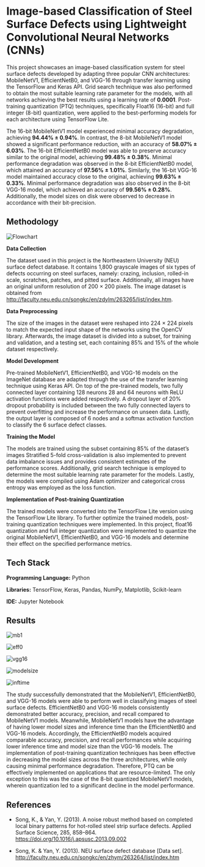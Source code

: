 
# Image-based Classification of Steel Surface Defects using Lightweight Convolutional Neural Networks (CNNs)

This project showcases an image-based classification system for steel surface defects developed by adapting three popular CNN architectures: MobileNetV1, EfficientNetB0, and VGG-16 through transfer learning using the TensorFlow and Keras API. Grid search technique was also performed to obtain the most suitable learning rate parameter for the models, with all networks achieving the best results using a learning rate of **0.0001**. Post-training quantization (PTQ) techniques, specifically Float16 (16-bit) and full integer (8-bit) quantization, were applied to the best-performing models for each architecture using TensorFlow Lite.

The 16-bit MobileNetV1 model experienced minimal accuracy degradation, achieving **94.44% ± 0.94%**. In contrast, the 8-bit MobileNetV1 model showed a significant performance reduction, with an accuracy of **58.07% ± 6.03%**. The 16-bit EfficientNetB0 model was able to preserve accuracy similar to the original model, achieving **99.48% ± 0.38%**. Minimal performance degradation was observed in the 8-bit EfficientNetB0 model, which attained an accuracy of **97.56% ± 1.01%**. Similarly, the 16-bit VGG-16 model maintained accuracy close to the original, achieving **99.63% ± 0.33%**. Minimal performance degradation was also observed in the 8-bit VGG-16 model, which achieved an accuracy of **99.56% ± 0.28%**. Additionally, the model sizes on disk were observed to decrease in accordance with their bit-precision.

## Methodology

![Flowchart](https://github.com/aaroncanillas/test-repo/blob/8fa4ebf09b3d1282a91fa9395b90fc7ee6742b73/images/Flowchart.png)

**Data Collection**

The dataset used in this project is the Northeastern University (NEU) surface defect database. It contains 1,800 grayscale images of six types of defects occurring on steel surfaces, namely: crazing, inclusion, rolled-in scale, scratches, patches, and pitted surface. Additionally, all images have an original uniform resolution of 200 × 200 pixels. The image dataset is obtained from http://faculty.neu.edu.cn/songkc/en/zdylm/263265/list/index.htm.

**Data Preprocessing**

The size of the images in the dataset were reshaped into 224 × 224 pixels to match the expected input shape of the networks using the OpenCV library. Afterwards, the image dataset is divided into a subset, for training and validation, and a testing set, each containing 85% and 15% of the whole dataset respectively.

**Model Development**

Pre-trained MobileNetV1, EfficientNetB0, and VGG-16 models on the ImageNet database are adapted through the use of the transfer learning technique using Keras API. On top of the pre-trained models, two fully connected layer containing 128 neurons 28 and 64 neurons with ReLU activation functions were added respectively. A dropout layer of 20% dropout probability is included between the two fully connected layers to prevent overfitting and increase the performance on unseen data. Lastly, the output layer is composed of 6 nodes and a softmax activation function to classify the 6 surface defect classes.

**Training the Model**

The models are trained using the subset containing 85% of the dataset’s images Stratified 5-fold cross-validation is also implemented to prevent data imbalance issues and provides consistent estimates of the performance scores. Additionally, grid search technique is employed to determine the most suitable learning rate parameter for the models. Lastly, the models were compiled using Adam optimizer and categorical cross entropy was employed as the loss function.

**Implementation of Post-training Quantization**

The trained models were converted into the TensorFlow Lite version using the TensorFlow Lite library. To further optimize the trained models, post-training quantization techniques were implemented. In this project, float16 quantization and full integer quantization were implemented to quantize the original MobileNetV1, EfficientNetB0, and VGG-16 models and determine their effect on the specified performance metrics.





## Tech Stack

**Programming Language:** Python

**Libraries:** TensorFlow, Keras, Pandas, NumPy, Matplotlib, Scikit-learn

**IDE:** Jupyter Notebook

## Results

![mb1](https://github.com/aaroncanillas/test-repo/blob/a4bfd68fe9b8a121122f67693877535e0f258f63/images/mobilenetv1%20results.png)

![eff0](https://github.com/aaroncanillas/test-repo/blob/a4bfd68fe9b8a121122f67693877535e0f258f63/images/efficientnetb0%20results.png)

![vgg16](https://github.com/aaroncanillas/test-repo/blob/a4bfd68fe9b8a121122f67693877535e0f258f63/images/vgg%2016%20results.png)

![modelsize](https://github.com/aaroncanillas/test-repo/blob/a4bfd68fe9b8a121122f67693877535e0f258f63/images/model%20size%20results.png)

![inftime](https://github.com/aaroncanillas/test-repo/blob/a4bfd68fe9b8a121122f67693877535e0f258f63/images/inference%20time%20results.png)


The study successfully demonstrated that the MobileNetV1, EfficientNetB0, and VGG-16 models were able to perform well in classifying images of steel surface defects. EfficientNetB0 and VGG-16 models consistently demonstrated better accuracy, precision, and recall compared to MobileNetV1 models. Meanwhile, MobileNetV1 models have the advantage of having lower model sizes and inference time than the EfficientNetB0 and VGG-16 models. Accordingly, the EfficientNetB0 models acquired comparable accuracy, precision, and recall performances while acquiring lower inference time and model size than the VGG-16 models.
The implementation of post-training quantization techniques has been effective in decreasing the model sizes across the three architectures, while only causing minimal performance degradation. Therefore, PTQ can be effectively implemented on applications that are resource-limited. The only exception to this was the case of the 8-bit quantized MobileNetV1 models, wherein quantization led to a significant decline in the model performance.


## References

 - Song, K., & Yan, Y. (2013). A noise robust method based on completed local binary patterns for hot-rolled steel strip surface defects. Applied Surface Science, 285, 858–864. https://doi.org/10.1016/j.apsusc.2013.09.002

 - Song, K. & Yan, Y. (2013). NEU surface defect database [Data set]. http://faculty.neu.edu.cn/songkc/en/zhym/263264/list/index.htm


